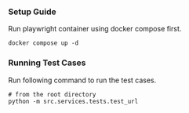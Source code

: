 ### Setup Guide

Run playwright container using docker compose first.
```shell
docker compose up -d
```

### Running Test Cases

Run following command to run the test cases.
```shell
# from the root directory
python -m src.services.tests.test_url
```